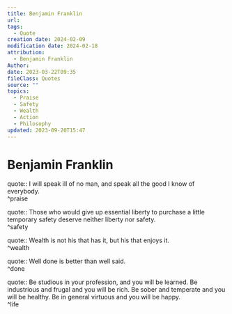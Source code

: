 ```yaml
---
title: Benjamin Franklin
url: 
tags:
  - Quote
creation date: 2024-02-09
modification date: 2024-02-18
attribution:
  - Benjamin Franklin
Author: 
date: 2023-03-22T09:35
fileClass: Quotes
source: ""
topics:
  - Praise
  - Safety
  - Wealth
  - Action
  - Philosophy
updated: 2023-09-20T15:47
---
```


# Benjamin Franklin

quote:: I will speak ill of no man, and speak all the good I know of everybody.  
^praise

quote:: Those who would give up essential liberty to purchase a little temporary safety deserve neither liberty nor safety.  
^safety

quote:: Wealth is not his that has it, but his that enjoys it.  
^wealth

quote:: Well done is better than well said.  
^done

quote:: Be studious in your profession, and you will be learned. Be industrious and frugal and you will be rich. Be sober and temperate and you will be healthy. Be in general virtuous and you will be happy.  
^life
